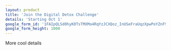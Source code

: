 ```yaml
---
layout: product
title: 'Join the Digital Detox Challenge'
details: 'Starting Oct 1'
google_form_id: '1FAIpQLSd0hyK0TsTMXMo4RqYzJCXQoz_InUSeFraUqzXpwPoYZnF9PA'
google_form_height: 1000
---
```

More cool details
